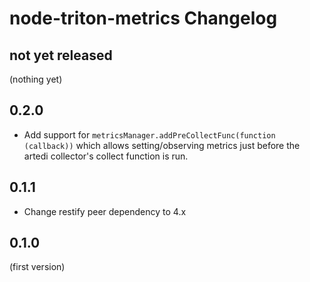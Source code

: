 # node-triton-metrics Changelog

## not yet released

(nothing yet)

## 0.2.0

- Add support for `metricsManager.addPreCollectFunc(function (callback))` which
  allows setting/observing metrics just before the artedi collector's collect
  function is run.

## 0.1.1

- Change restify peer dependency to 4.x

## 0.1.0

(first version)
